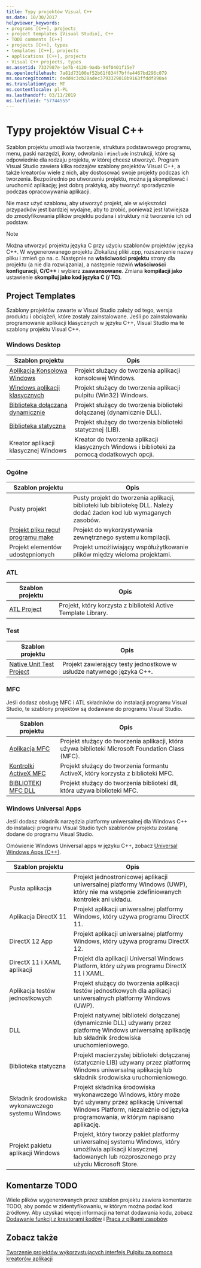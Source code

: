 ```yaml
---
title: Typy projektów Visual C++
ms.date: 10/30/2017
helpviewer_keywords:
- programs [C++], projects
- project templates [Visual Studio], C++
- TODO comments [C++]
- projects [C++], types
- templates [C++], projects
- applications [C++], projects
- Visual C++ projects, types
ms.assetid: 7337987e-1e7b-4120-9a4b-94f0401f15e7
ms.openlocfilehash: 7a81d73100ef52b61f834f7bffe4467bd296c079
ms.sourcegitcommit: dedd4c3cb28adec3793329018b9163ffddf890a4
ms.translationtype: MT
ms.contentlocale: pl-PL
ms.lasthandoff: 03/11/2019
ms.locfileid: "57744555"
---
```

# <a name="visual-c-project-types"></a>Typy projektów Visual C++

Szablon projektu umożliwia tworzenie, struktura podstawowego programu, menu, paski narzędzi, ikony, odwołania i `#include` instrukcji, które są odpowiednie dla rodzaju projektu, w której chcesz utworzyć. Program Visual Studio zawiera kilka rodzajów szablony projektów Visual C++, a także kreatorów wiele z nich, aby dostosować swoje projekty podczas ich tworzenia. Bezpośrednio po utworzeniu projektu, można ją skompilować i uruchomić aplikację; jest dobrą praktyką, aby tworzyć sporadycznie podczas opracowywania aplikacji.

Nie masz użyć szablonu, aby utworzyć projekt, ale w większości przypadków jest bardziej wydajne, aby to zrobić, ponieważ jest łatwiejsza do zmodyfikowania plików projektu podana i struktury niż tworzenie ich od podstaw.

> [!NOTE]
> Można utworzyć projektu języka C przy użyciu szablonów projektów języka C++. W wygenerowanego projektu Zlokalizuj pliki .cpp, rozszerzenie nazwy pliku i zmień go na. c. Następnie na **właściwości projektu** strony dla projektu (a nie dla rozwiązania), a następnie rozwiń **właściwości konfiguracji**, **C/C++** i wybierz **zaawansowane**. Zmiana **kompilacji jako** ustawienie **skompiluj jako kod języka C (/ TC)**.

## <a name="project-templates"></a>Project Templates

Szablony projektów zawarte w Visual Studio zależy od tego, wersja produktu i obciążeń, które zostały zainstalowane. Jeśli po zainstalowaniu programowanie aplikacji klasycznych w języku C++, Visual Studio ma te szablony projektu Visual C++.

### <a name="windows-desktop"></a>Windows Desktop

|Szablon projektu|Opis|
|----------------------|-----------------------------|
|[Aplikacja Konsolowa Windows](../windows/creating-a-console-application.md)|Projekt służący do tworzenia aplikacji konsolowej Windows.|
|[Windows aplikacji klasycznych](../windows/walkthrough-creating-windows-desktop-applications-cpp.md)|Projekt służący do tworzenia aplikacji pulpitu (Win32) Windows.|
|[Biblioteka dołączana dynamicznie](../build/walkthrough-creating-and-using-a-dynamic-link-library-cpp.md)|Projekt służący do tworzenia biblioteki dołączanej (dynamicznie DLL).|
|[Biblioteka statyczna](../windows/walkthrough-creating-and-using-a-static-library-cpp.md)|Projekt służący do tworzenia biblioteki statycznej (LIB).|
|Kreator aplikacji klasycznej Windows|Kreator do tworzenia aplikacji klasycznych Windows i biblioteki za pomocą dodatkowych opcji.|

### <a name="general"></a>Ogólne

|Szablon projektu|Opis|
|----------------------|-----------------------------|
|Pusty projekt|Pusty projekt do tworzenia aplikacji, biblioteki lub bibliotekę DLL. Należy dodać żaden kod lub wymaganych zasobów.|
|[Projekt pliku reguł programu make](../ide/creating-a-makefile-project.md)|Projekt do wykorzystywania zewnętrznego systemu kompilacji.|
|Projekt elementów udostępnionych|Projekt umożliwiający współużytkowanie plików między wieloma projektami.|

### <a name="atl"></a>ATL

|Szablon projektu|Opis|
|----------------------|-----------------------------|
|[ATL Project](../atl/reference/creating-an-atl-project.md)|Projekt, który korzysta z biblioteki Active Template Library.|

### <a name="test"></a>Test

|Szablon projektu|Opis|
|----------------------|-----------------------------|
|[Native Unit Test Project](/visualstudio/test/writing-unit-tests-for-c-cpp-with-the-microsoft-unit-testing-framework-for-cpp)|Projekt zawierający testy jednostkowe w usłudze natywnego języka C++.|

### <a name="mfc"></a>MFC

Jeśli dodasz obsługę MFC i ATL składników do instalacji programu Visual Studio, te szablony projektów są dodawane do programu Visual Studio.

|Szablon projektu|Opis|
|----------------------|-----------------------------|
|[Aplikacja MFC](../mfc/reference/creating-an-mfc-application.md)|Projekt służący do tworzenia aplikacji, która używa biblioteki Microsoft Foundation Class (MFC).|
|[Kontrolki ActiveX MFC](../mfc/reference/creating-an-mfc-activex-control.md)|Projekt służący do tworzenia formantu ActiveX, który korzysta z biblioteki MFC.|
|[BIBLIOTEKI MFC DLL](../mfc/reference/creating-an-mfc-dll-project.md)|Projekt służący do tworzenia biblioteki dll, która używa biblioteki MFC.|

### <a name="windows-universal-apps"></a>Windows Universal Apps

Jeśli dodasz składnik narzędzia platformy uniwersalnej dla Windows C++ do instalacji programu Visual Studio tych szablonów projektu zostaną dodane do programu Visual Studio.

Omówienie Windows Universal apps w języku C++, zobacz [Universal Windows Apps (C++)](../windows/universal-windows-apps-cpp.md).

|Szablon projektu|Opis|
|----------------------|-----------------------------|
|Pusta aplikacja|Projekt jednostronicowej aplikacji uniwersalnej platformy Windows (UWP), który nie ma wstępnie zdefiniowanych kontrolek ani układu.|
|Aplikacja DirectX 11|Projekt aplikacji uniwersalnej platformy Windows, który używa programu DirectX 11.|
|DirectX 12 App|Projekt aplikacji uniwersalnej platformy Windows, który używa programu DirectX 12.|
|DirectX 11 i XAML aplikacji|Projekt dla aplikacji Universal Windows Platform, który używa programu DirectX 11 i XAML.|
|Aplikacja testów jednostkowych|Projekt służący do tworzenia aplikacji testów jednostkowych dla aplikacji uniwersalnych platformy Windows (UWP).|
|DLL|Projekt natywnej biblioteki dołączanej (dynamicznie DLL) używany przez platformę Windows uniwersalną aplikację lub składnik środowiska uruchomieniowego.|
|Biblioteka statyczna|Projekt macierzystej biblioteki dołączanej (statycznie LIB) używany przez platformę Windows uniwersalną aplikację lub składnik środowiska uruchomieniowego.|
|Składnik środowiska wykonawczego systemu Windows|Projekt składnika środowiska wykonawczego Windows, który może być używany przez aplikację Universal Windows Platform, niezależnie od języka programowania, w którym napisano aplikację.|
|Projekt pakietu aplikacji Windows|Projekt, który tworzy pakiet platformy uniwersalnej systemu Windows, który umożliwia aplikacji klasycznej ładowanych lub rozproszonego przy użyciu Microsoft Store.|

## <a name="todo-comments"></a>Komentarze TODO

Wiele plików wygenerowanych przez szablon projektu zawiera komentarze TODO, aby pomóc w zidentyfikowaniu, w którym można podać kod źródłowy. Aby uzyskać więcej informacji na temat dodawania kodu, zobacz [Dodawanie funkcji z kreatorami kodów](../ide/adding-functionality-with-code-wizards-cpp.md) i [Praca z plikami zasobów](../windows/working-with-resource-files.md).

## <a name="see-also"></a>Zobacz także

[Tworzenie projektów wykorzystujących interfejs Pulpitu za pomocą kreatorów aplikacji](../ide/creating-desktop-projects-by-using-application-wizards.md)
